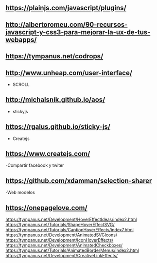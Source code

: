 ## https://plainjs.com/javascript/plugins/

## http://albertoromeu.com/90-recursos-javascript-y-css3-para-mejorar-la-ux-de-tus-webapps/

## https://tympanus.net/codrops/

## http://www.unheap.com/user-interface/

- SCROLL
## http://michalsnik.github.io/aos/ 

- stickyjs

## https://rgalus.github.io/sticky-js/

- Createjs
## https://www.createjs.com/

-Compartir facebook y twiter
## https://github.com/xdamman/selection-sharer

-Web modelos
## https://onepagelove.com/


https://tympanus.net/Development/HoverEffectIdeas/index2.html
https://tympanus.net/Tutorials/ShapeHoverEffectSVG/
https://tympanus.net/Tutorials/CaptionHoverEffects/index7.html
https://tympanus.net/Development/AnimatedSVGIcons/
https://tympanus.net/Development/IconHoverEffects/
https://tympanus.net/Development/AnimatedCheckboxes/
https://tympanus.net/Tutorials/AnimatedBorderMenus/index2.html
https://tympanus.net/Development/CreativeLinkEffects/
